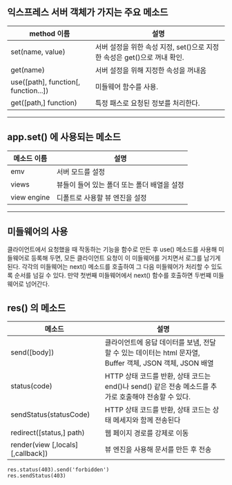 ## 익스프레스 서버 객체가 가지는 주요 메소드

| method 이름                          | 설명                                                                     |
| ------------------------------------ | ------------------------------------------------------------------------ |
| set(name, value)                     | 서버 설정을 위한 속성 지정, set()으로 지정한 속성은 get()으로 꺼내 확인. |
| get(name)                            | 서버 설정을 위해 지정한 속성을 꺼내옴                                    |
| use([path], function[, function...]) | 미들웨어 함수를 사용.                                                    |
| get([path,] function)                | 특정 패스로 요청된 정보를 처리한다.                                      |
***

## app.set() 에 사용되는 메소드

| 메소드 이름 | 설명                                        |
| ----------- | ------------------------------------------- |
| emv         | 서버 모드를 설정                            |
| views       | 뷰들이 들어 있는 폴더 또는 폴더 배열을 설정 |
| view engine | 디폴트로 사용할 뷰 엔진을 설정              |
***

## 미들웨어의 사용

클라이언트에서 요청했을 때 작동하는 기능을 함수로 만든 후 use() 메소드를 사용해 미들웨어로 등록해 두면, 모든 클라이언트 요청이 이 미들웨어를 거치면서 로그를 남기게 된다. 각각의 미들웨어는 next() 메소드를 호출하여 그 다음 미들웨어가 처리할 수 있도록 순서를 넘길 수 있다. 만약 첫번째 미들웨어에서 next() 함수를 호출하면 두번쨰 미들웨어로 넘어간다.

## res() 의 메소드

| 메소드                            | 설명                                                                                                    |
| --------------------------------- | ------------------------------------------------------------------------------------------------------- |
| send([body])                      | 클라이언트에 응답 데이터를 보냄, 전달할 수 있는 데이터는 html 문자열, Buffer 객체, JSON 객체, JSON 배열 |
| status(code)                      | HTTP 상태 코드를 반환, 상태 코드는 end()나 send() 같은 전송 메소드를 추가로 호출해야 전송할 수 있다.    |
| sendStatus(statusCode)            | HTTP 상태 코드를 반환, 상태 코드는 상태 메세지와 함께 전송된다                                          |
| redirect([status,] path)          | 웹 페이지 경로를 강제로 이동                                                                            |
| render(view [,locals][,callback]) | 뷰 엔진을 사용해 문서를 만든 후 전송                                                                    |

```
res.status(403).send('forbidden')
res.sendStatus(403)
```